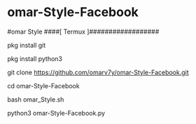 # omar-Style-Facebook
#omar Style
####[ Termux ]##################

pkg install git

pkg install python3

git clone https://github.com/omarv7y/omar-Style-Facebook.git

cd omar-Style-Facebook

bash omar_Style.sh

python3 omar-Style-Facebook.py

